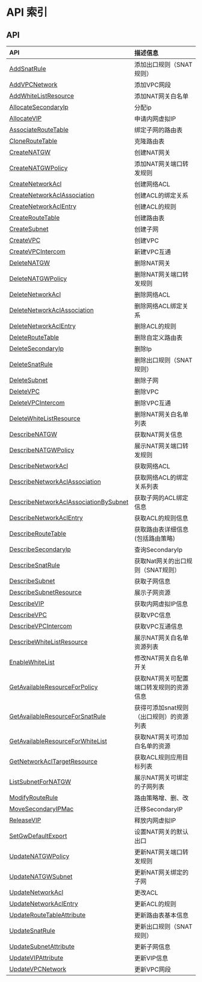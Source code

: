 # API 索引

## API

| API | 描述信息 |
|:---|:---|
|[AddSnatRule](api/vpc2.0-api/add_snat_rule)|添加出口规则（SNAT规则）|
|[AddVPCNetwork](api/vpc2.0-api/add_vpc_network)|添加VPC网段|
|[AddWhiteListResource](api/vpc2.0-api/add_white_list_resource)|添加NAT网关白名单|
|[AllocateSecondaryIp](api/vpc2.0-api/allocate_secondary_ip)|分配ip|
|[AllocateVIP](api/vpc2.0-api/allocate_vip)|申请内网虚拟IP|
|[AssociateRouteTable](api/vpc2.0-api/associate_route_table)|绑定子网的路由表|
|[CloneRouteTable](api/vpc2.0-api/clone_route_table)|克隆路由表|
|[CreateNATGW](api/vpc2.0-api/create_natgw)|创建NAT网关|
|[CreateNATGWPolicy](api/vpc2.0-api/create_natgw_policy)|添加NAT网关端口转发规则|
|[CreateNetworkAcl](api/vpc2.0-api/create_network_acl)|创建网络ACL|
|[CreateNetworkAclAssociation](api/vpc2.0-api/create_network_acl_association)|创建ACL的绑定关系|
|[CreateNetworkAclEntry](api/vpc2.0-api/create_network_acl_entry)|创建ACL的规则|
|[CreateRouteTable](api/vpc2.0-api/create_route_table)|创建路由表|
|[CreateSubnet](api/vpc2.0-api/create_subnet)|创建子网|
|[CreateVPC](api/vpc2.0-api/create_vpc)|创建VPC|
|[CreateVPCIntercom](api/vpc2.0-api/create_vpc_intercom)|新建VPC互通|
|[DeleteNATGW](api/vpc2.0-api/delete_natgw)|删除NAT网关|
|[DeleteNATGWPolicy](api/vpc2.0-api/delete_natgw_policy)|删除NAT网关端口转发规则|
|[DeleteNetworkAcl](api/vpc2.0-api/delete_network_acl)|删除网络ACL|
|[DeleteNetworkAclAssociation](api/vpc2.0-api/delete_network_acl_association)|删除网络ACL绑定关系|
|[DeleteNetworkAclEntry](api/vpc2.0-api/delete_network_acl_entry)|删除ACL的规则|
|[DeleteRouteTable](api/vpc2.0-api/delete_route_table)|删除自定义路由表|
|[DeleteSecondaryIp](api/vpc2.0-api/delete_secondary_ip)|删除Ip|
|[DeleteSnatRule](api/vpc2.0-api/delete_snat_rule)|删除出口规则（SNAT规则）|
|[DeleteSubnet](api/vpc2.0-api/delete_subnet)|删除子网|
|[DeleteVPC](api/vpc2.0-api/delete_vpc)|删除VPC|
|[DeleteVPCIntercom](api/vpc2.0-api/delete_vpc_intercom)|删除VPC互通|
|[DeleteWhiteListResource](api/vpc2.0-api/delete_white_list_resource)|删除NAT网关白名单列表|
|[DescribeNATGW](api/vpc2.0-api/describe_natgw)|获取NAT网关信息|
|[DescribeNATGWPolicy](api/vpc2.0-api/describe_natgw_policy)|展示NAT网关端口转发规则|
|[DescribeNetworkAcl](api/vpc2.0-api/describe_network_acl)|获取网络ACL|
|[DescribeNetworkAclAssociation](api/vpc2.0-api/describe_network_acl_association)|获取网络ACL的绑定关系列表|
|[DescribeNetworkAclAssociationBySubnet](api/vpc2.0-api/describe_network_acl_association_by_subnet)|获取子网的ACL绑定信息|
|[DescribeNetworkAclEntry](api/vpc2.0-api/describe_network_acl_entry)|获取ACL的规则信息|
|[DescribeRouteTable](api/vpc2.0-api/describe_route_table)|获取路由表详细信息(包括路由策略)|
|[DescribeSecondaryIp](api/vpc2.0-api/describe_secondary_ip)|查询SecondaryIp|
|[DescribeSnatRule](api/vpc2.0-api/describe_snat_rule)|获取Nat网关的出口规则（SNAT规则）|
|[DescribeSubnet](api/vpc2.0-api/describe_subnet)|获取子网信息|
|[DescribeSubnetResource](api/vpc2.0-api/describe_subnet_resource)|展示子网资源|
|[DescribeVIP](api/vpc2.0-api/describe_vip)|获取内网虚拟IP信息|
|[DescribeVPC](api/vpc2.0-api/describe_vpc)|获取VPC信息|
|[DescribeVPCIntercom](api/vpc2.0-api/describe_vpc_intercom)|获取VPC互通信息|
|[DescribeWhiteListResource](api/vpc2.0-api/describe_white_list_resource)|展示NAT网关白名单资源列表|
|[EnableWhiteList](api/vpc2.0-api/enable_white_list)|修改NAT网关白名单开关|
|[GetAvailableResourceForPolicy](api/vpc2.0-api/get_available_resource_for_policy)|获取NAT网关可配置端口转发规则的资源信息|
|[GetAvailableResourceForSnatRule](api/vpc2.0-api/get_available_resource_for_snat_rule)|获得可添加snat规则（出口规则）的资源列表|
|[GetAvailableResourceForWhiteList](api/vpc2.0-api/get_available_resource_for_white_list)|获取NAT网关可添加白名单的资源|
|[GetNetworkAclTargetResource](api/vpc2.0-api/get_network_acl_target_resource)|获取ACL规则应用目标列表|
|[ListSubnetForNATGW](api/vpc2.0-api/list_subnet_for_natgw)|展示NAT网关可绑定的子网列表|
|[ModifyRouteRule](api/vpc2.0-api/modify_route_rule)|路由策略增、删、改|
|[MoveSecondaryIPMac](api/vpc2.0-api/move_secondary_ip_mac)|迁移SecondaryIP|
|[ReleaseVIP](api/vpc2.0-api/release_vip)|释放内网虚拟IP|
|[SetGwDefaultExport](api/vpc2.0-api/set_gw_default_export)|设置NAT网关的默认出口|
|[UpdateNATGWPolicy](api/vpc2.0-api/update_natgw_policy)|更新NAT网关端口转发规则|
|[UpdateNATGWSubnet](api/vpc2.0-api/update_natgw_subnet)|更新NAT网关绑定的子网|
|[UpdateNetworkAcl](api/vpc2.0-api/update_network_acl)|更改ACL|
|[UpdateNetworkAclEntry](api/vpc2.0-api/update_network_acl_entry)|更新ACL的规则|
|[UpdateRouteTableAttribute](api/vpc2.0-api/update_route_table_attribute)|更新路由表基本信息|
|[UpdateSnatRule](api/vpc2.0-api/update_snat_rule)|更新出口规则（SNAT规则）|
|[UpdateSubnetAttribute](api/vpc2.0-api/update_subnet_attribute)|更新子网信息|
|[UpdateVIPAttribute](api/vpc2.0-api/update_vip_attribute)|更新VIP信息|
|[UpdateVPCNetwork](api/vpc2.0-api/update_vpc_network)|更新VPC网段|
